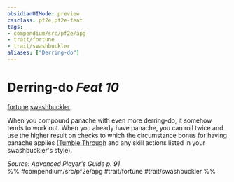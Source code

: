 ```yaml
---
obsidianUIMode: preview
cssclass: pf2e,pf2e-feat
tags:
- compendium/src/pf2e/apg
- trait/fortune
- trait/swashbuckler
aliases: ["Derring-do"]
---
```

# Derring-do  *Feat 10*  
[fortune](../../Rules/traits/fortune.md)  [swashbuckler](../../Rules/traits/swashbuckler-apg.md)  


When you compound panache with even more derring-do, it somehow tends to work out. When you already have panache, you can roll twice and use the higher result on checks to which the circumstance bonus for having panache applies ([Tumble Through](../../Rules/actions/tumble-through.md) and any skill actions listed in your swashbuckler's style).

*Source: Advanced Player's Guide p. 91*  
%% #compendium/src/pf2e/apg #trait/fortune #trait/swashbuckler %%